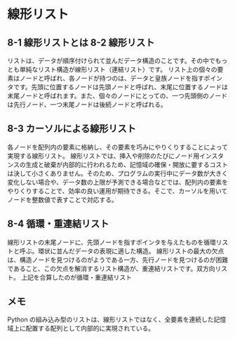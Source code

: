# 線形リスト

## 8-1 線形リストとは 8-2 線形リスト

リストは、データが順序付けられて並んだデータ構造のことです。その中でもっとも単純なリスト構造が線形リスト（連結リスト）です。
リスト上の個々の要素はノードと呼ばれ、各ノードが持つのは、データと皇族ノードを指すポインタです。先頭に位置するノードは先頭ノードと呼ばれ、末尾に位置するノードは末尾ノードと呼ばれます。また、個々のノードにとっての、一つ先頭側のノードは先行ノード、一つ末尾ノードは後続ノードと呼ばれる。

## 8-3 カーソルによる線形リスト

各ノードを配列内の要素に格納し、その要素を巧みにやりくりすることによって実現する線形リスト。
線形リストでは、挿入や削除のたびにノード用インスタンスの生成と破棄が内部的に行われるため、記憶域の確保・開放に要するコストは決して小さくありません。そのため、プログラムの実行中にデータ数が大きく変化しない場合や、データ数の上限が予測できる場合などでは、配列内の要素をやりくりすることで、効率の良い運用が期待できる。そこで、カーソルを用いてノードを整数値で表すことで対応する。

## 8-4 循環・重連結リスト

線形リストの末尾ノードに、先頭ノードを指すポインタを与えたものを循環リストと呼ぶ。環状に並んだデータの表現に適した構造。
線形リストの最大の欠点は、構造ノードを見つけるのがようである一方、先行ノードを見つけるのが困難であること、この欠点を解消するリスト構造が、重連結リストです。双方向リスト。
上記を合算したのが循環・重連結リスト

## メモ

Python の組み込み型のリストは、線形リストではなく、全要素を連続した記憶域上に配置する配列として内部的に実現されている。
